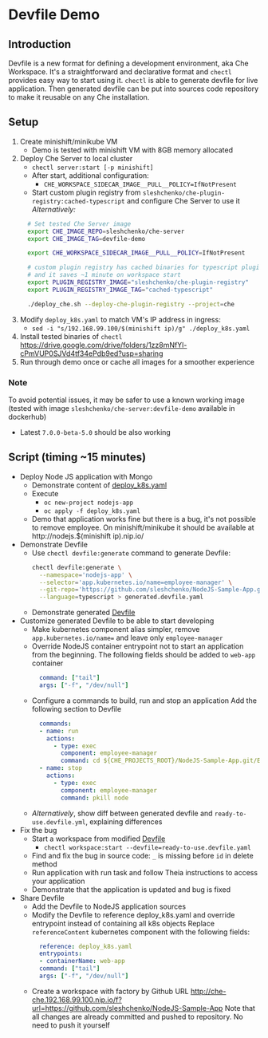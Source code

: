 # Devfile Demo

## Introduction
Devfile is a new format for defining a development environment, aka Che Workspace.
It's a straightforward and declarative format and `chectl` provides easy way to start using it.
`chectl` is able to generate devfile for live application. Then generated devfile can be put into
sources code repository to make it reusable on any Che installation.

## Setup
1. Create minishift/minikube VM
    - Demo is tested with minishift VM with 8GB memory allocated
2. Deploy Che Server to local cluster
    - `chectl server:start [-p minishift]`
    - After start, additional configuration:
      - `CHE_WORKSPACE_SIDECAR_IMAGE__PULL__POLICY=IfNotPresent`
    - Start custom plugin registry from `sleshchenko/che-plugin-registry:cached-typescript` and configure Che Server to use it
    *Alternatively:*
    ```bash
      # Set tested Che Server image
      export CHE_IMAGE_REPO=sleshchenko/che-server
      export CHE_IMAGE_TAG=devfile-demo

      export CHE_WORKSPACE_SIDECAR_IMAGE__PULL__POLICY=IfNotPresent

      # custom plugin registry has cached binaries for typescript plugin
      # and it saves ~1 minute on workspace start
      export PLUGIN_REGISTRY_IMAGE="sleshchenko/che-plugin-registry"
      export PLUGIN_REGISTRY_IMAGE_TAG="cached-typescript"

      ./deploy_che.sh --deploy-che-plugin-registry --project=che
    ```
3. Modify `deploy_k8s.yaml` to match VM's IP address in ingress:
    - `sed -i "s/192.168.99.100/$(minishift ip)/g" ./deploy_k8s.yaml`
4. Install tested binaries of `chectl` https://drive.google.com/drive/folders/1zz8mNfYl-cPmVUP0SJVd4tf34ePdb9ed?usp=sharing
5. Run through demo once or cache all images for a smoother experience

### Note
To avoid potential issues, it may be safer to use a known working image (tested with image `sleshchenko/che-server:devfile-demo` available in dockerhub)
- Latest `7.0.0-beta-5.0` should be also working

## Script (timing ~15 minutes)

- Deploy Node JS application with Mongo
  - Demonstrate content of [deploy_k8s.yaml](deploy_k8s.yaml)
  - Execute
    * `oc new-project nodejs-app`
    * `oc apply -f deploy_k8s.yaml`
  - Demo that application works fine but there is a bug, it's not possible to remove employee.
    On minishift/minikube it should be available at http://nodejs.$(minishift ip).nip.io/
- Demonstrate Devfile
  - Use `chectl devfile:generate` command to generate Devfile:
    ```bash
    chectl devfile:generate \
      --namespace='nodejs-app' \
      --selector='app.kubernetes.io/name=employee-manager' \
      --git-repo='https://github.com/sleshchenko/NodeJS-Sample-App.git' \
      --language=typescript > generated.devfile.yaml
    ```
  - Demonstrate generated [Devfile](generated.devfile.yaml)
- Customize generated Devfile to be able to start developing
  - Make kubernetes component alias simpler, remove `app.kubernetes.io/name=` and leave only `employee-manager`
  - Override NodeJS container entrypoint not to start an application from the beginning.
    The following fields should be added to `web-app` container
    ```yaml
      command: ["tail"]
      args: ["-f", "/dev/null"]
    ```
  - Configure a commands to build, run and stop an application
    Add the following section to Devfile
    ```yaml
      commands:
      - name: run
        actions:
          - type: exec
            component: employee-manager
            command: cd ${CHE_PROJECTS_ROOT}/NodeJS-Sample-App.git/EmployeeDB && node app.js
      - name: stop
        actions:
          - type: exec
            component: employee-manager
            command: pkill node
    ```
  - *Alternatively*, show diff between generated devfile and `ready-to-use.devfile.yml`, explaining differences
- Fix the bug
  - Start a workspace from modified [Devfile](ready-to-use.devfile.yaml)
    - `chectl workspace:start --devfile=ready-to-use.devfile.yaml`
  - Find and fix the bug in source code: `_` is missing before `id` in delete method
  - Run application with run task and follow Theia instructions to access your application
  - Demonstrate that the application is updated and bug is fixed
- Share Devfile
  - Add the Devfile to NodeJS application sources
  - Modify the Devfile to reference deploy_k8s.yaml and override entrypoint instead of containing all k8s objects
    Replace `referenceContent` kubernetes component with the following fields:
    ```yaml
      reference: deploy_k8s.yaml
      entrypoints:
      - containerName: web-app
      command: ["tail"]
      args: ["-f", "/dev/null"]
    ```
  - Create a workspace with factory by Github URL http://che-che.192.168.99.100.nip.io/f?url=https://github.com/sleshchenko/NodeJS-Sample-App
    Note that all changes are already committed and pushed to repository. No need to push it yourself
